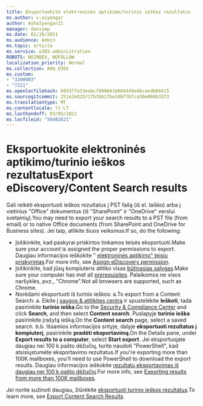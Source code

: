 ```yaml
---
title: Eksportuokite elektroninės aptikimo/turinio ieškos rezultatus
ms.author: v-aiyengar
author: AshaIyengar21
manager: dansimp
ms.date: 02/26/2021
ms.audience: Admin
ms.topic: article
ms.service: o365-administration
ROBOTS: NOINDEX, NOFOLLOW
localization_priority: Normal
ms.collection: Adm_O365
ms.custom:
- "3200003"
- "7221"
ms.openlocfilehash: b93377a33eebc7899041b684449e46caedb04415
ms.sourcegitcommit: 251e2e82571fb3bb1fbe3dbf7bfca30e004b3373
ms.translationtype: MT
ms.contentlocale: lt-LT
ms.lasthandoff: 03/05/2021
ms.locfileid: "50482621"
---
```

# <a name="export-ediscoverycontent-search-results"></a><span data-ttu-id="9a5c7-102">Eksportuokite elektroninės aptikimo/turinio ieškos rezultatus</span><span class="sxs-lookup"><span data-stu-id="9a5c7-102">Export eDiscovery/Content Search results</span></span>

<span data-ttu-id="9a5c7-103">Gali reikėti eksportuoti ieškos rezultatus į PST failą (iš el. laiško) arba į vietinius "Office" dokumentus (iš "SharePoint" ir "OneDrive" verslui svetainių).</span><span class="sxs-lookup"><span data-stu-id="9a5c7-103">You may need to export your search results to a PST file (from email) or to native Office documents (from SharePoint and OneDrive for Business sites).</span></span> <span data-ttu-id="9a5c7-104">Jei taip, atlikite šiuos veiksmus:</span><span class="sxs-lookup"><span data-stu-id="9a5c7-104">If so, do the following:</span></span>

- <span data-ttu-id="9a5c7-105">Įsitikinkite, kad paskyrai priskirtos tinkamos teisės eksportuoti.</span><span class="sxs-lookup"><span data-stu-id="9a5c7-105">Make sure your account is assigned the proper permissions to export.</span></span> <span data-ttu-id="9a5c7-106">Daugiau informacijos ieškokite " [elektroninės aptikimo" teisių priskyrimas](https://go.microsoft.com/fwlink/?linkid=2102406).</span><span class="sxs-lookup"><span data-stu-id="9a5c7-106">For more info, see [Assign eDiscovery permission](https://go.microsoft.com/fwlink/?linkid=2102406).</span></span>
- <span data-ttu-id="9a5c7-107">Įsitikinkite, kad jūsų kompiuteris atitiko visas [būtinąsias sąlygas](https://docs.microsoft.com/office365/securitycompliance/export-search-results#before-you-begin).</span><span class="sxs-lookup"><span data-stu-id="9a5c7-107">Make sure your computer has met all [prerequisites](https://docs.microsoft.com/office365/securitycompliance/export-search-results#before-you-begin).</span></span> <span data-ttu-id="9a5c7-108">Palaikomos ne visos naršyklės, pvz., "Chrome".</span><span class="sxs-lookup"><span data-stu-id="9a5c7-108">Not all browsers are supported, such as Chrome.</span></span>
- <span data-ttu-id="9a5c7-109">Norėdami eksportuoti iš turinio ieškos: a.</span><span class="sxs-lookup"><span data-stu-id="9a5c7-109">To export from a Content Search: a.</span></span> <span data-ttu-id="9a5c7-110">Eikite į [saugos & atitikties centrą](https://protection.office.com/contentsearch) ir spustelėkite **Ieškoti**, tada pasirinkite **turinio ieška**.</span><span class="sxs-lookup"><span data-stu-id="9a5c7-110">Go to the [Security & Compliance Center](https://protection.office.com/contentsearch) and click **Search**, and then select **Content search**.</span></span> <span data-ttu-id="9a5c7-111">Puslapyje **turinio ieška** pasirinkite įrašytą iešką.</span><span class="sxs-lookup"><span data-stu-id="9a5c7-111">On the **Content search** page, select a saved search.</span></span>
    <span data-ttu-id="9a5c7-112">b.</span><span class="sxs-lookup"><span data-stu-id="9a5c7-112">b.</span></span> <span data-ttu-id="9a5c7-113">Išsamios informacijos srityje, dalyje **eksportuoti rezultatus į kompiuterį**, pasirinkite **pradėti eksportavimą**.</span><span class="sxs-lookup"><span data-stu-id="9a5c7-113">On the Details pane, under **Export results to a computer**, select **Start export**.</span></span> <span data-ttu-id="9a5c7-114">Jei eksportuojate daugiau nei 100 k pašto dėžučių, turite naudoti "PowerShell", kad atsisiųstumėte eksportavimo rezultatus.</span><span class="sxs-lookup"><span data-stu-id="9a5c7-114">If you're exporting more than 100K mailboxes, you'll need to use PowerShell to download the export results.</span></span> <span data-ttu-id="9a5c7-115">Daugiau informacijos ieškokite [rezultatų eksportavimas iš daugiau nei 100 k pašto dėžučių](https://go.microsoft.com/fwlink/?linkid=2143861).</span><span class="sxs-lookup"><span data-stu-id="9a5c7-115">For more info, see [Exporting results from more than 100K mailboxes](https://go.microsoft.com/fwlink/?linkid=2143861).</span></span>

<span data-ttu-id="9a5c7-116">Jei norite sužinoti daugiau, žiūrėkite [eksportuoti turinio ieškos rezultatus](https://go.microsoft.com/fwlink/?linkid=2102118).</span><span class="sxs-lookup"><span data-stu-id="9a5c7-116">To learn more, see [Export Content Search Results](https://go.microsoft.com/fwlink/?linkid=2102118).</span></span>